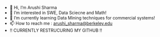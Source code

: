 - 👋 Hi, I’m Arushi Sharma
- 👀 I’m interested in SWE, Data Sciecne and Math!
- 🌱 I’m currently learning Data Mining techniques for commercial systems!
- 📫 How to reach me : arushi_sharma@berkeley.edu
- !! CURRENTLY RESTRUCURING MY GITHUB !!
<!---
R151Arushi/R151Arushi is a ✨ special ✨ repository because its `README.md` (this file) appears on your GitHub profile.
You can click the Preview link to take a look at your changes.
--->
